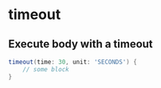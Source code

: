 # timeout

## Execute body with a timeout



```groovy
timeout(time: 30, unit: 'SECONDS') {
  	// some block
}
```

